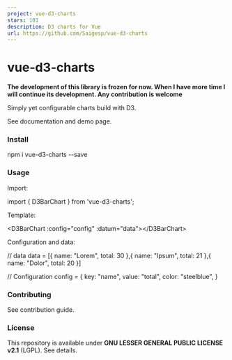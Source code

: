 ```yaml
---
project: vue-d3-charts
stars: 101
description: D3 charts for Vue
url: https://github.com/Saigesp/vue-d3-charts
---
```


vue-d3-charts
=============

**The development of this library is frozen for now. When I have more time I will continue its development. Any contribution is welcome**

Simply yet configurable charts build with D3.

See documentation and demo page.

### Install

npm i vue-d3-charts --save

### Usage

Import:

import { D3BarChart } from 'vue-d3-charts';

Template:

<D3BarChart :config\="config" :datum\="data"\></D3BarChart\>

Configuration and data:

// data
data \= \[{
  name: "Lorem",
  total: 30
},{
  name: "Ipsum",
  total: 21
},{
  name: "Dolor",
  total: 20
}\]

// Configuration
config \= {
  key: "name",
  value: "total",
  color: "steelblue",
}

### Contributing

See contribution guide.

### License

This repository is available under **GNU LESSER GENERAL PUBLIC LICENSE v2.1** (LGPL). See details.
